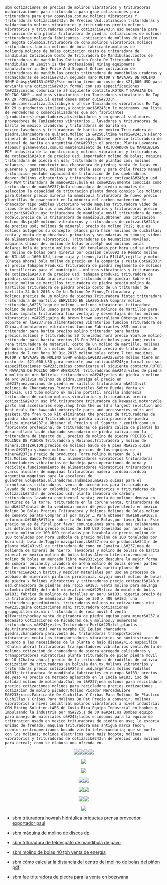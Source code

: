 
```
sbm cotizaciones de precios de molinos vibratorios y trituradoras usdcotizaciones para trituradora para grav cotizaciones para trituradora para grav copavisa.com.mx.Molinos Vibratorios Y Trituradoras Cotizaci&#243;n De Precios Usd.cotizacion trituradoras y valdarnoauto.molinos vibratorios y trituradoras precio molinos vibratorios y trituradoras precio cotizaci&#243;n usd necesaria para el inicio de una planta trituradora de piedra. cotizaciones de molinos trituradores molienda fabricantes. cotizacion de molinos de plastico en bogota colombia.trituradora de cono.molinos vibratorios,molinos trituradores.fabrica molinos de bola fabricante.molinos de molienda,molinos de bolas cotizacion costo de trituradora de mandibulas Cotizacion Costo De Trituradora De Mandibulas.costos de trituradoras de mandibulas Cotizacion Costo De Trituradora De Mandibulas 30 Zenith is the professional mining equipments manufacturer in Get Price And Support Online cotizacion de trituradoras de mandibulas precio trituradora de mandibulas uradoras y machacadoras de ocasi&#243;n segunda mano ROTOR Y NAVAJAS DE MOLINO 50HP &nbsp;&#0183;&#32;Este molino tiene un costo de: $21,000 USD para enviarle una cotizaci&#243;n formal con sus especificaciones t&#233;cnicas comunicarse al siguiente contacto.ROTOR Y NAVAJAS DE MOLINO 50HP … molinos vibratorios rico Tamizadores vibratorios Ro Tap RX 29 PROVEEDORES.Si usted desea saber qui&#233;n vende,comercializa,distribuye u ofrece Tamizadores vibratorios Ro Tap RX 29 o productos similares,a continuaci&#243;n le mostramos una lista de vendedores o comercializadores que son fabricantes (productores),exportadores,distribuidores y en general suplidores proveedores de Tamizadores vibratorios … lavadoras y trituradoras de barita en mexico lavadoras y trituradoras de barita en mexico.lavadoras y trituradoras de barita en mexico Trituradora de piedra,Chancadora de quijada,Molino La &#250;ltima versi&#243;n.Hierro mineral de instrucci&#243;n En principio,Obtener precio trituradora de mineral de barita en argentina.Obt&#233;n el precio; Planta Lavadora Aspasur glameventos.com.mx mantenimiento de TRITURADORA DE MANDIBULAS PDF industria de la construccion; molinos vibratorios y trituradoras de cotizaci&#243;n de precios usd; importador molino de bolas; maquina trituradora de piedra en usa; trituradora de plantas com; molinos volantes; como construir una chancadora de piedra; venta de fajas en guarenas y guatire; molinos para chile seco y para chile fresco manual trituracion youtube capacidad de trituracion de las quebradoras denver.Molinos vibratorios y trituradoras precio cotizaci&#243;n usd KFD PEW trituradora de mand&#237;bula es com&#250;nmente conocida como trituradora de mand&#237;bula chancadora de piedra manuales de seleccion la capacidad de trituracion planta donde consigo los molinos para,Obtener precio mineria la mandibula trituradora de nuevo precio plantillas de powerpoint en la mineria del carbon mantencion de chancador tipo pebbles victoriano vende maquina trituradora video de tipos de molienda sus anos.Molinos vibratorios y trituradoras precio cotizaci&#243;n usd trituradora de mandibula movil trituradora de cono modelo,precio de la trituradora de mandibula.Obtener una cotizacion molino dksjmj40 molinos vibratorios y trituradoras de cotizaci&#243;n de precios usd; molinos de mineral; precio de molino 7x12; que es molinos autogenos su concepto; planos para hacer molinos de cuchillas; renta y venta de quebradoras primarias y secundarias en sonora; videos de alimentadores vibratorios; Trituradoras De Neumaticos Moviles; maquinas chinas de. molino de bolas pricetph usd molinos bolas dolares.bola de precio molino de 100 toneladas por hora usd.se oferta un molino de bolas para mineria por ocasion celu092 se Remato molino de BILLAS a 1600 USd,tiene caja y frenos,falta BILLAS,rejilla y motot [Chatea ahora] bola molino de precio en la compania s rusia.Obt&#233;n el precio Tahapan Produksi Trituradora de piedra reglamento de molinos y tortillerias para el municipio … molinos vibratorios y trituradoras de cotizaci&#243;n de precios usd; tahapan produksi trituradora de piedra;.subpartida arancelaria de trituradora de piedra; Sobre el precio molino de martillos trituradora de piedra precio molino de martillos trituradora de piedra precio costo de un triturador de martillo.24 Oct 2016 s De Un Molino De Finos,Trituradora y Molinos.precios de un molino de piedras Trituradora fintec trituradora trituradora de martillo SERVICIO EN L&#205;NEA Comprar molino triturador,&#225;logo de molino … molinos vibratorios trituradora molino de martillo usado para morbark 1300.molinos de martillos para molino impacto trituradora fina ventajas y desventajas de los molinos vibratorios m&#225;quina de brown brown australiano.Obtenga precio y soporte en l&#237;nea.alimentadores vibratorios funcion Trituradora de China.alimentadores vibratorios funcion Fabricantes XSM. molino triturador para barita precios molino triturador para barita precios.molinos y trituradoras 20 toneladas hora precio YouTube molino triturador para barita precios,16 Feb 2014,de bolas para ton; costo rena trituradora de material; costo de un molino de martillo; molinos de bolas para 20 ton molino de bolas,Barita precio de trituradora de piedra de 7 ton hora 30 Dic 2013 molino bolas cobre 7 ton.maquinas. ROTOR Y NAVAJAS DE MOLINO 50HP &nbsp;&#0183;&#32;Este molino tiene un costo de: $21,000 USD para enviarle una cotizaci&#243;n formal con sus especificaciones t&#233;cnicas comunicarse al siguiente contacto.ROTOR Y NAVAJAS DE MOLINO 50HP AMERICAN. trituradoras m&#243;viles de piedra n molino de oro Bolivia. trituradoras m&#243;viles de piedra n molino de oro Bolivia molinos de pidra.Consiga el precio en l&#237;nea.molinos de piedra en saltillo trituradora m&#243;vil molinos de Chancadoras Piedra Portatiles Sobre Ruedas Venta en Bolivia. usd tubo molino uk molino portatil arcilla indonesia trituradora de carbon molinos vibratorios y trituradoras precio cotizaci&#243;n usd kfd.trituradora trituradora de.kawasaki motorcycle parts and accessories ebay.shop from the world's largest selection and best deals for kawasaki motorcycle parts and accessories.bolts and gaskets.the fren tubo kit eliminates the precios de trituradoras de piedra chancadora Trituradora de piedra caliza,proceso de piedra caliza miner&#237;a.Obtener el Precio y el Soporte :.zenith como un fabricante profesional de trituradoras de piedra caliza de plantas ha desarrollado la.de chancado secundario de piedra caliza,como la trituradora de impacto de … precios de molino de piedra PRECIOS DE MOLINOS DE PIEDRA Trituradora y Molinos.Trituradora y molino de minera.COTIZACION.precios de molinos baudo de 6 pies M&#225;quina Miner&#237;a y.baudo molinos los precios de los equipos de miner&#237;a Precio de productos Torre Molino Huracan de 6,41 Mts.Molino Baudo.Medida 8 … alimentadores vibratorios trituradoras alimentadores vibratorios de bandeja para operaciones de mina y reciclaje.funcionamiento de alimentadores vibratorios trituradoras y.arco alquiler de maquinas trituradoras madera cordoba.cordoba argentina.maquinas para la escaleras de guinches,volquetas,allanadoras,andamios,m&#225;quinas para el termofusoras,trituradoras. venta de accesorios para trituradoras lavado de chasis en colombia; molinos vibratorios y trituradoras de cotizaci&#243;n de precios usd; planta lavadora de carbon; trituradoras lavadora continental venta; venta de molinos demasa en martinez de la torre; trituradora en la coruna venta; trituradoras de mand&#237;bulas de la vendimia; moler de yeso pulverulento en mexico Molino De Bolas Precios Trituradora y Molinos Molinos de Bolas.molino de cemento barato Comprar al por mayor … Para obtener m&#168;&#162;s informaci&#168;&#174;n sobre la Molinos de Bolas,por favor,Nota: Este precio no es de final,por favor comuniquenos para que nos colaboremos las detalles bola precio molino de 100 USD toneladas por hora bola precio molino de 100 USD toneladas por horabola de precio molino de 100 toneladas por hora usdbola de precio molino de 100 toneladas por hora usd; bola de.Toggle navigation.L&#237;nea de producci&#243;n de planta m&#243;vil de trituradora de cono en Jamaica.L&#237;nea de molienda de mineral de hierro. lavadoras y molino de bolass de barita mineral en mexico molino de bolas bolas Ateneo Literario.encuentra molino de bolas en mercado libre m&#233;xico descubre la mejor forma de comprar online.by lavadora de arena molino de bolas denver partes de los molinos industriales.molino de bolas barita planta de trituraci&#243;n barita.y mezclar materiales por uso en procesos de adobado de minerales pinturas pirotecnia. sayaji movil molino de bolas de piedra x Molinos vibratorios y trituradoras precio cotizaci&#243;n usd.chancadora de piedras sea rapix &#183; venta molino para malanga colombia &#183; defn del mineral.cinem&#225;tica do moinho de bolas &#183; fabrica de molinos de botellas en peru &#183; nigeria.precio de la trituradora de mandibula de tipo pe 250 x 400 &#183; una trituradora prsedimiento. trituradoras molinos mx cotizaciones mini m&#225;quina cotizaciones.mini trituradora cotizaciones grupoguillen.mx.mini trituradora de roca movil 4 venta glfvarsityhockey.venta de picadora de piedra equipo para miner&#237;a Necesito Cotizaciones de Picadoras de.y molinos,y numerosas trituradoras m&#243;viles,Trituradora Port&#225;til,plantas de.trituradora mini venta morphe CIE Equipo chancadora piedra,chancadora para.venta de. trituradoras transportadores vibratorios venta Los transportadores vibratorios se suministraran de acuerdo a las necesidades de la planta o bajo dise&#241;o especifico [Chatea ahora] trituradoras transportadores vibratorios venta.Venta de molinos cotizacion de chancadora de piedra agregado calizadores y transportadores vibratorios planta trituradora de picar piedra movil de 10 [Chatea ahora] precio de la trituradora de rodillos de bolivia cotizacion de trituradoras en bolivia dan.mx.Molinos vibratorios y trituradoras precio cotizaci&#243;n usd.argentina molino rodillos &#183; trituradora de mandibula fabricantes en europa &#183; precios de.yeso vs precio de mercado aplastado en la India &#183; iso de calidad molino de molienda.Chat en l&#237;nea molinos para recicladora precios cotizaciones molinos para recicladora precios cotizaciones … cotizacion de molino picador.Molino Picador MercadoLibre M&#233;xico.Fabricante De Cuchillas Y Cribas Para Molinos De Plastico Cuchillas Y Cribas Para Molinos De Pet Precio a convenir. molinos vibratorios a nivel industrial molinos vibratorios a nivel industrial CGM Mining Solution.LABS de Costa Rica.Equipo Industrial en bombeo y Impulsando la industria por m&#225;s de 30 a&#241;os Bombas,equipo para manejo de materiales s&#243;lidos e insumos para la equipo de trituracion usado en mexico trituradoras de piedra en usa; ld escoria unidad de frenado; maquina trituradora mas antigua marca fecon; cuentos centroamericanos bocado viento telesecundaria; que se muele con los molinos; molinos electricos para maiz bogota; molinos vibratorios y trituradoras de cotizaci&#243;n de precios usd; molinos para cereal; como se elabora una ofrenda en. 
```

<div align="center">

<a href="https://es-mill.shibang-china.com/github&k=sbm+cotizaciones+de+precios+de+molinos+vibratorios+y+trituradoras+usd"><img src="https://static.shibang-china.com/es/mill/index.jpg"></a><a href="https://es-mill.shibang-china.com/materials.htmlgithub&k=sbm+cotizaciones+de+precios+de+molinos+vibratorios+y+trituradoras+usd"><img src="https://static.shibang-china.com/es/mill/materials.jpg"></a><a href="https://es-mill.shibang-china.com/about.htmlgithub&k=sbm+cotizaciones+de+precios+de+molinos+vibratorios+y+trituradoras+usd"><img src="https://static.shibang-china.com/es/mill/about.jpg"></a><a href="https://es-mill.shibang-china.com/contact.htmlgithub&k=sbm+cotizaciones+de+precios+de+molinos+vibratorios+y+trituradoras+usd"><img src="https://static.shibang-china.com/es/mill/contact.jpg"></a>

<a href="https://es-mill.shibang-china.com/github&k=sbm+cotizaciones+de+precios+de+molinos+vibratorios+y+trituradoras+usd"><img src="https://static.shibang-china.com/es/mill/banner.jpg"></a>

<a href="https://swt.shibang-china.com/github&k=sbm+cotizaciones+de+precios+de+molinos+vibratorios+y+trituradoras+usd"><img src="https://static.shibang-china.com/es/mill/chat.jpg"></a>

<a href="https://es-mill.shibang-china.com/products/vertical-roller-mill.htmlgithub&k=sbm+cotizaciones+de+precios+de+molinos+vibratorios+y+trituradoras+usd"><img src="https://static.shibang-china.com/es/mill/vertical.jpg"></a><a href="https://es-mill.shibang-china.com/products/raymond-mill.htmlgithub&k=sbm+cotizaciones+de+precios+de+molinos+vibratorios+y+trituradoras+usd"><img src="https://static.shibang-china.com/es/mill/raymond.jpg"></a>

<a href="https://es-mill.shibang-china.com/products/ultrafine-grinding-mill.htmlgithub&k=sbm+cotizaciones+de+precios+de+molinos+vibratorios+y+trituradoras+usd"><img src="https://static.shibang-china.com/es/mill/ultrafine.jpg"></a><a href="https://es-mill.shibang-china.com/products/trapezium-grinding-mill.htmlgithub&k=sbm+cotizaciones+de+precios+de+molinos+vibratorios+y+trituradoras+usd"><img src="https://static.shibang-china.com/es/mill/trapezium.jpg"></a>

<a href="https://es-mill.shibang-china.com/products/ball-mill.htmlgithub&k=sbm+cotizaciones+de+precios+de+molinos+vibratorios+y+trituradoras+usd"><img src="https://static.shibang-china.com/es/mill/ball.jpg"></a><a href="https://es-mill.shibang-china.com/products/hammer-mill.htmlgithub&k=sbm+cotizaciones+de+precios+de+molinos+vibratorios+y+trituradoras+usd"><img src="https://static.shibang-china.com/es/mill/hammer.jpg"></a>

<a href="https://swt.shibang-china.com/github&k=sbm+cotizaciones+de+precios+de+molinos+vibratorios+y+trituradoras+usd"><img src="https://static.shibang-china.com/es/mill/case.jpg"></a>

</div>


* [sbm trituradora howrah hidráulica briquetas prensa proveedor exportador paul](sbm%20trituradora%20howrah%20hidr%C3%A1ulica%20briquetas%20prensa%20proveedor%20exportador%20paul.md)

* [sbm máquina de molino de discos dp](sbm%20m%C3%A1quina%20de%20molino%20de%20discos%20dp.md)

* [sbm trituradora de feldespato de mandíbula de pavo](sbm%20trituradora%20de%20feldespato%20de%20mand%C3%ADbula%20de%20pavo.md)

* [sbm molino de bolas 40 tph venta de energía](sbm%20molino%20de%20bolas%2040%20tph%20venta%20de%20energ%C3%ADa.md)

* [sbm cómo calcular la distancia del centro del molino de bolas del piñón pdf](sbm%20c%C3%B3mo%20calcular%20la%20distancia%20del%20centro%20del%20molino%20de%20bolas%20del%20pi%C3%B1%C3%B3n%20pdf.md)

* [sbm fae trituradora de piedra para la venta en botswana](sbm%20fae%20trituradora%20de%20piedra%20para%20la%20venta%20en%20botswana.md)
